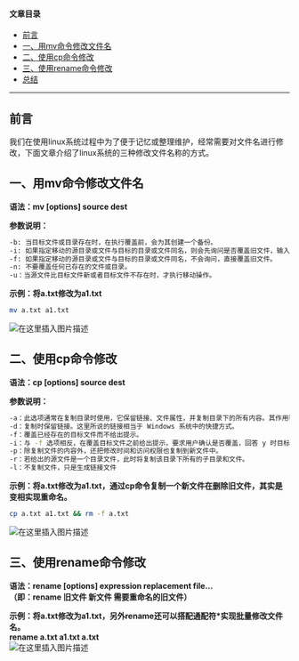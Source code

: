 #### 文章目录

- [前言](https://blog.csdn.net/ma286388309/article/details/129275145#_6)
- [一、用mv命令修改文件名](https://blog.csdn.net/ma286388309/article/details/129275145#mv_10)
- [二、使用cp命令修改](https://blog.csdn.net/ma286388309/article/details/129275145#cp_32)
- [三、使用rename命令修改](https://blog.csdn.net/ma286388309/article/details/129275145#rename_56)
- [总结](https://blog.csdn.net/ma286388309/article/details/129275145#_65)

---

## 前言

我们在使用linux系统过程中为了便于记忆或整理维护，经常需要对文件名进行修改，下面文章介绍了linux系统的三种修改文件名称的方式。

## 一、用mv命令修改文件名

**语法：mv \[options\] source dest**

**参数说明：**

```bash
-b: 当目标文件或目录存在时，在执行覆盖前，会为其创建一个备份。
-i: 如果指定移动的源目录或文件与目标的目录或文件同名，则会先询问是否覆盖旧文件，输入 y 表示直接覆盖，输入 n 表示取消该操作。
-f: 如果指定移动的源目录或文件与目标的目录或文件同名，不会询问，直接覆盖旧文件。
-n: 不要覆盖任何已存在的文件或目录。
-u：当源文件比目标文件新或者目标文件不存在时，才执行移动操作。
```

**示例：将a.txt修改为a1.txt**

```bash
mv a.txt a1.txt
```

![在这里插入图片描述](https://img-blog.csdnimg.cn/86cf7d975f334806bda518f5377ee9d3.png)

## 二、使用cp命令修改

**语法：cp \[options\] source dest**

**参数说明：**

```bash
-a：此选项通常在复制目录时使用，它保留链接、文件属性，并复制目录下的所有内容。其作用等于dpR参数组合。
-d：复制时保留链接。这里所说的链接相当于 Windows 系统中的快捷方式。
-f：覆盖已经存在的目标文件而不给出提示。
-i：与 -f 选项相反，在覆盖目标文件之前给出提示，要求用户确认是否覆盖，回答 y 时目标文件将被覆盖。
-p：除复制文件的内容外，还把修改时间和访问权限也复制到新文件中。
-r：若给出的源文件是一个目录文件，此时将复制该目录下所有的子目录和文件。
-l：不复制文件，只是生成链接文件
```

**示例：将a.txt修改为a1.txt，通过cp命令复制一个新文件在删除旧文件，其实是变相实现重命名。**

```bash
cp a.txt a1.txt && rm -f a.txt
```

![在这里插入图片描述](https://img-blog.csdnimg.cn/30ff275edd9746a1a505d9fd4724a7e6.png)

## 三、使用rename命令修改

**语法：rename \[options\] expression replacement file…**  
**（即：rename 旧文件 新文件 需要重命名的旧文件）**

**示例：将a.txt修改为a1.txt，另外rename还可以搭配通配符\*实现批量修改文件名。  
rename a.txt a1.txt a.txt**  
![在这里插入图片描述](https://img-blog.csdnimg.cn/0003c4bf20474c588469d3963bd9ff1c.png)